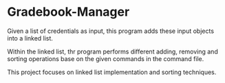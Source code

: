 # Gradebook-Manager

Given a list of credentials as input, this program adds these input objects into a linked list.  

Within the linked list, thr program performs different adding, removing and sorting operations base on the given commands in the command file. 

This project focuses on linked list implementation and sorting techniques.
